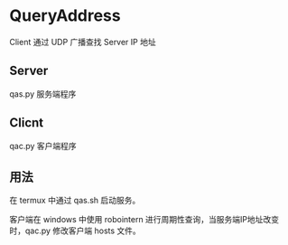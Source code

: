 # QueryAddress
Client 通过 UDP 广播查找 Server IP 地址

## Server
qas.py 服务端程序

## Clicnt
qac.py 客户端程序

## 用法
在 termux 中通过 qas.sh 启动服务。

客户端在 windows 中使用 robointern 进行周期性查询，当服务端IP地址改变时，qac.py 修改客户端 hosts 文件。
